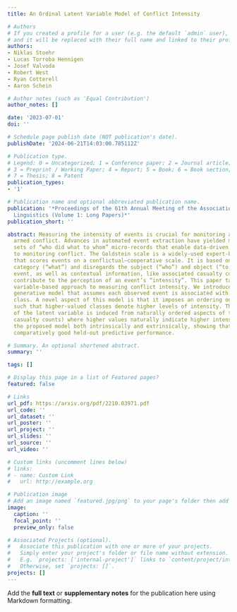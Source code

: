 ```yaml
---
title: An Ordinal Latent Variable Model of Conflict Intensity

# Authors
# If you created a profile for a user (e.g. the default `admin` user), write the username (folder name) here
# and it will be replaced with their full name and linked to their profile.
authors:
- Niklas Stoehr
- Lucas Torroba Hennigen
- Josef Valvoda
- Robert West
- Ryan Cotterell
- Aaron Schein

# Author notes (such as 'Equal Contribution')
author_notes: []

date: '2023-07-01'
doi: ''

# Schedule page publish date (NOT publication's date).
publishDate: '2024-06-21T14:03:00.785112Z'

# Publication type.
# Legend: 0 = Uncategorized; 1 = Conference paper; 2 = Journal article;
# 3 = Preprint / Working Paper; 4 = Report; 5 = Book; 6 = Book section;
# 7 = Thesis; 8 = Patent
publication_types:
- '1'

# Publication name and optional abbreviated publication name.
publication: '*Proceedings of the 61th Annual Meeting of the Association for Computational
  Linguistics (Volume 1: Long Papers)*'
publication_short: ''

abstract: Measuring the intensity of events is crucial for monitoring and tracking
  armed conflict. Advances in automated event extraction have yielded massive data
  sets of “who did what to whom” micro-records that enable data-driven approaches
  to monitoring conflict. The Goldstein scale is a widely-used expert-based measure
  that scores events on a conflictual–cooperative scale. It is based only on the action
  category (“what”) and disregards the subject (“who”) and object (“to whom”) of an
  event, as well as contextual information, like associated casualty count, that should
  contribute to the perception of an event’s “intensity”. This paper takes a latent
  variable-based approach to measuring conflict intensity. We introduce a probabilistic
  generative model that assumes each observed event is associated with a latent intensity
  class. A novel aspect of this model is that it imposes an ordering on the classes,
  such that higher-valued classes denote higher levels of intensity. The ordinal nature
  of the latent variable is induced from naturally ordered aspects of the data (e.g.,
  casualty counts) where higher values naturally indicate higher intensity. We evaluate
  the proposed model both intrinsically and extrinsically, showing that it obtains
  comparatively good held-out predictive performance.

# Summary. An optional shortened abstract.
summary: ''

tags: []

# Display this page in a list of Featured pages?
featured: false

# Links
url_pdf: https://arxiv.org/pdf/2210.03971.pdf
url_code: ''
url_dataset: ''
url_poster: ''
url_project: ''
url_slides: ''
url_source: ''
url_video: ''

# Custom links (uncomment lines below)
# links:
# - name: Custom Link
#   url: http://example.org

# Publication image
# Add an image named `featured.jpg/png` to your page's folder then add a caption below.
image:
  caption: ''
  focal_point: ''
  preview_only: false

# Associated Projects (optional).
#   Associate this publication with one or more of your projects.
#   Simply enter your project's folder or file name without extension.
#   E.g. `projects: ['internal-project']` links to `content/project/internal-project/index.md`.
#   Otherwise, set `projects: []`.
projects: []
---
```


Add the **full text** or **supplementary notes** for the publication here using Markdown formatting.
